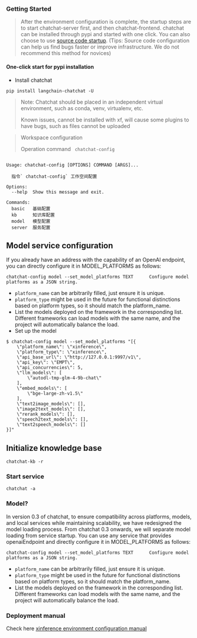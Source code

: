 ### Getting Started

> After the environment configuration is complete, the startup steps are to start chatchat-server first, and then
> chatchat-frontend.
> chatchat can be installed through pypi and started with one click. You can also choose to
> use [source code startup](../../docs/contributing/README_dev.md). (Tips: Source code configuration can help us find
> bugs
> faster or improve infrastructure. We do not recommend this method for novices)

#### One-click start for pypi installation

- Install chatchat

```shell
pip install langchain-chatchat -U
```

> Note: Chatchat should be placed in an independent virtual environment, such as conda, venv, virtualenv, etc.
>
> Known issues, cannot be installed with xf, will cause some plugins to have bugs, such as files cannot be uploaded

> Workspace configuration
>
> Operation command ` chatchat-config`

```text 
 
Usage: chatchat-config [OPTIONS] COMMAND [ARGS]...

  指令` chatchat-config` 工作空间配置

Options:
  --help  Show this message and exit.

Commands:
  basic   基础配置
  kb      知识库配置
  model   模型配置
  server  服务配置

```

## Model service configuration

If you already have an address with the capability of an OpenAI endpoint, you can directly configure it in MODEL_PLATFORMS as follows:

```text
chatchat-config model --set_model_platforms TEXT      Configure model platforms as a JSON string.
```
- `platform_name` can be arbitrarily filled, just ensure it is unique.
- `platform_type` might be used in the future for functional distinctions based on platform types, so it should match the platform_name.
- List the models deployed on the framework in the corresponding list. Different frameworks can load models with the same name, and the project will automatically balance the load.
- Set up the model

```shell
$ chatchat-config model --set_model_platforms "[{
    \"platform_name\": \"xinference\",
    \"platform_type\": \"xinference\",
    \"api_base_url\": \"http://127.0.0.1:9997/v1\",
    \"api_key\": \"EMPT\",
    \"api_concurrencies\": 5,
    \"llm_models\": [
        \"autodl-tmp-glm-4-9b-chat\"
    ],
    \"embed_models\": [
        \"bge-large-zh-v1.5\"
    ],
    \"text2image_models\": [],
    \"image2text_models\": [],
    \"rerank_models\": [],
    \"speech2text_models\": [],
    \"text2speech_models\": []
}]"
```

## Initialize knowledge base

```shell
chatchat-kb -r
```

### Start service

```shell
chatchat -a
```

### Model?

In version 0.3 of chatchat, to ensure compatibility across platforms, models, 
and local services while maintaining scalability, we have redesigned the model loading process. 
From chatchat 0.3 onwards, we will separate model loading from service startup. 
You can use any service that provides openaiEndpoint and directly configure it 
in MODEL_PLATFORMS as follows:
```text 
chatchat-config model --set_model_platforms TEXT      Configure model platforms as a JSON string.

```
- `platform_name` can be arbitrarily filled, just ensure it is unique.
- `platform_type` might be used in the future for functional distinctions based on platform types, so it should match the platform_name.
- List the models deployed on the framework in the corresponding list. Different frameworks can load models with the same name, and the project will automatically balance the load.



### Deployment manual

Check here [xinference environment configuration manual](../../docs/install/README_xinference_en.md)
